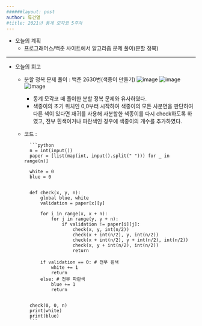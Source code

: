 ```yaml
---
######layout: post
author: 류건열
#title: 2021년 동계 모각코 5주차
---
```


- 오늘의 계획
    - 프로그래머스/백준 사이트에서 알고리즘 문제 풀이(분할 정복)

- - -
-  오늘의 회고
    - 분할 정복 문제 풀이 : 백준 2630번(색종이 만들기)
        ![image](https://user-images.githubusercontent.com/34560965/129198342-7d23cd99-ecc4-4239-9429-f469bb40d3a2.png)
        ![image](https://user-images.githubusercontent.com/34560965/129198367-7888b545-438b-4aff-a5ec-f23ec6546f4c.png)
        ![image](https://user-images.githubusercontent.com/34560965/129198389-6a288665-fd70-4dbb-a418-2afdda58e32c.png)
        - 동계 모각코 때 풀이한 분할 정복 문제와 유사하였다. 
        - 색종이의 초기 위치인 0,0부터 시작하여 색종이의 모든 사분면을 판단하여 다른 색이 있다면 재귀를 사용해 사분할한 색종이를 다시 check하도록 하였고, 전부 흰색이거나 파란색인 경우에 색종이의 개수를 추가하였다.
    - 코드 :

            ```python
            n = int(input())
            paper = [list(map(int, input().split(" "))) for _ in range(n)]

            white = 0
            blue = 0


            def check(x, y, n):
                global blue, white
                validation = paper[x][y]

                for i in range(x, x + n):
                    for j in range(y, y + n):
                        if validation != paper[i][j]:
                            check(x, y, int(n/2))
                            check(x + int(n/2), y, int(n/2))
                            check(x + int(n/2), y + int(n/2), int(n/2))
                            check(x, y + int(n/2), int(n/2))
                            return

                if validation == 0: # 전부 흰색
                    white += 1
                    return
                else: # 전부 파란색
                    blue += 1
                    return


            check(0, 0, n)
            print(white)
            print(blue)
            ```
